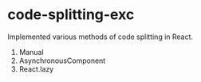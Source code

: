 # code-splitting-exc
Implemented various methods of code splitting in React. 
1. Manual
2. AsynchronousComponent 
3. React.lazy
